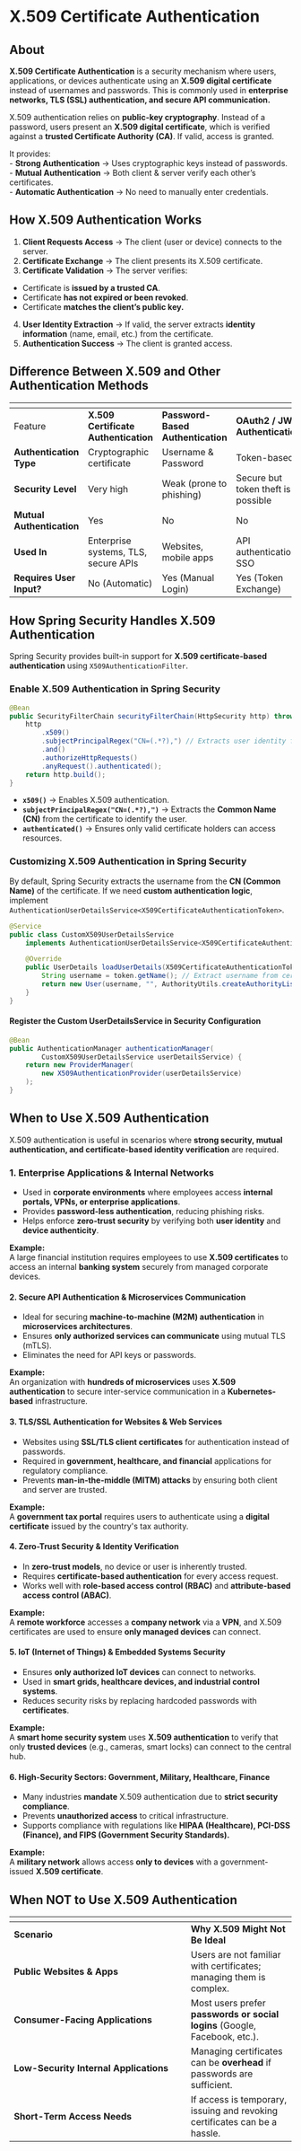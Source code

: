# X.509 Certificate Authentication

## About

**X.509 Certificate Authentication** is a security mechanism where users, applications, or devices authenticate using an **X.509 digital certificate** instead of usernames and passwords. This is commonly used in **enterprise networks, TLS (SSL) authentication, and secure API communication.**

X.509 authentication relies on **public-key cryptography**. Instead of a password, users present an **X.509 digital certificate**, which is verified against a **trusted Certificate Authority (CA)**. If valid, access is granted.

It provides:\
\- **Strong Authentication** → Uses cryptographic keys instead of passwords.\
\- **Mutual Authentication** → Both client & server verify each other’s certificates.\
\- **Automatic Authentication** → No need to manually enter credentials.

## **How X.509 Authentication Works**

1. **Client Requests Access** → The client (user or device) connects to the server.
2. **Certificate Exchange** → The client presents its X.509 certificate.
3. **Certificate Validation** → The server verifies:

* Certificate is **issued by a trusted CA**.
* Certificate **has not expired or been revoked**.
* Certificate **matches the client’s public key.**

4. **User Identity Extraction** → If valid, the server extracts **identity information** (name, email, etc.) from the certificate.
5. **Authentication Success** → The client is granted access.



## **Difference Between X.509 and Other Authentication Methods**

<table data-header-hidden data-full-width="true"><thead><tr><th></th><th></th><th></th><th></th></tr></thead><tbody><tr><td>Feature</td><td><strong>X.509 Certificate Authentication</strong></td><td><strong>Password-Based Authentication</strong></td><td><strong>OAuth2 / JWT Authentication</strong></td></tr><tr><td><strong>Authentication Type</strong></td><td>Cryptographic certificate</td><td>Username &#x26; Password</td><td>Token-based</td></tr><tr><td><strong>Security Level</strong></td><td>Very high</td><td>Weak (prone to phishing)</td><td>Secure but token theft is possible</td></tr><tr><td><strong>Mutual Authentication</strong></td><td>Yes</td><td>No</td><td>No</td></tr><tr><td><strong>Used In</strong></td><td>Enterprise systems, TLS, secure APIs</td><td>Websites, mobile apps</td><td>API authentication, SSO</td></tr><tr><td><strong>Requires User Input?</strong></td><td>No (Automatic)</td><td>Yes (Manual Login)</td><td>Yes (Token Exchange)</td></tr></tbody></table>

## **How Spring Security Handles X.509 Authentication**

Spring Security provides built-in support for **X.509 certificate-based authentication** using `X509AuthenticationFilter`.

### **Enable X.509 Authentication in Spring Security**

```java
@Bean
public SecurityFilterChain securityFilterChain(HttpSecurity http) throws Exception {
    http
        .x509()
        .subjectPrincipalRegex("CN=(.*?),") // Extracts user identity from certificate
        .and()
        .authorizeHttpRequests()
        .anyRequest().authenticated();
    return http.build();
}
```

* **`x509()`** → Enables X.509 authentication.
* **`subjectPrincipalRegex("CN=(.*?),")`** → Extracts the **Common Name (CN)** from the certificate to identify the user.
* **`authenticated()`** → Ensures only valid certificate holders can access resources.

### **Customizing X.509 Authentication in Spring Security**

By default, Spring Security extracts the username from the **CN (Common Name)** of the certificate. If we  need **custom authentication logic**, implement `AuthenticationUserDetailsService<X509CertificateAuthenticationToken>`.

```java
@Service
public class CustomX509UserDetailsService 
    implements AuthenticationUserDetailsService<X509CertificateAuthenticationToken> {

    @Override
    public UserDetails loadUserDetails(X509CertificateAuthenticationToken token) {
        String username = token.getName(); // Extract username from certificate
        return new User(username, "", AuthorityUtils.createAuthorityList("ROLE_USER"));
    }
}
```

#### **Register the Custom UserDetailsService in Security Configuration**

```java
@Bean
public AuthenticationManager authenticationManager(
        CustomX509UserDetailsService userDetailsService) {
    return new ProviderManager(
        new X509AuthenticationProvider(userDetailsService)
    );
}
```

## **When to Use X.509 Authentication**

X.509 authentication is useful in scenarios where **strong security, mutual authentication, and certificate-based identity verification** are required.

### **1. Enterprise Applications & Internal Networks**

* Used in **corporate environments** where employees access **internal portals, VPNs, or enterprise applications**.
* Provides **password-less authentication**, reducing phishing risks.
* Helps enforce **zero-trust security** by verifying both **user identity** and **device authenticity**.

**Example:**\
A large financial institution requires employees to use **X.509 certificates** to access an internal **banking system** securely from managed corporate devices.

#### **2. Secure API Authentication & Microservices Communication**

* Ideal for securing **machine-to-machine (M2M) authentication** in **microservices architectures**.
* Ensures **only authorized services can communicate** using mutual TLS (mTLS).
* Eliminates the need for API keys or passwords.

**Example:**\
An organization with **hundreds of microservices** uses **X.509 authentication** to secure inter-service communication in a **Kubernetes-based** infrastructure.

#### **3. TLS/SSL Authentication for Websites & Web Services**

* Websites using **SSL/TLS client certificates** for authentication instead of passwords.
* Required in **government, healthcare, and financial** applications for regulatory compliance.
* Prevents **man-in-the-middle (MITM) attacks** by ensuring both client and server are trusted.

**Example:**\
A **government tax portal** requires users to authenticate using a **digital certificate** issued by the country's tax authority.

#### **4. Zero-Trust Security & Identity Verification**

* In **zero-trust models**, no device or user is inherently trusted.
* Requires **certificate-based authentication** for every access request.
* Works well with **role-based access control (RBAC)** and **attribute-based access control (ABAC)**.

**Example:**\
A **remote workforce** accesses a **company network** via a **VPN**, and X.509 certificates are used to ensure **only managed devices** can connect.

#### **5. IoT (Internet of Things) & Embedded Systems Security**

* Ensures **only authorized IoT devices** can connect to networks.
* Used in **smart grids, healthcare devices, and industrial control systems**.
* Reduces security risks by replacing hardcoded passwords with **certificates**.

**Example:**\
A **smart home security system** uses **X.509 authentication** to verify that only **trusted devices** (e.g., cameras, smart locks) can connect to the central hub.

#### **6. High-Security Sectors: Government, Military, Healthcare, Finance**

* Many industries **mandate** X.509 authentication due to **strict security compliance**.
* Prevents **unauthorized access** to critical infrastructure.
* Supports compliance with regulations like **HIPAA (Healthcare), PCI-DSS (Finance), and FIPS (Government Security Standards).**

**Example:**\
A **military network** allows access **only to devices** with a government-issued **X.509 certificate**.

## **When NOT to Use X.509 Authentication**

<table data-header-hidden data-full-width="true"><thead><tr><th width="300"></th><th></th></tr></thead><tbody><tr><td><strong>Scenario</strong></td><td><strong>Why X.509 Might Not Be Ideal</strong></td></tr><tr><td><strong>Public Websites &#x26; Apps</strong></td><td>Users are not familiar with certificates; managing them is complex.</td></tr><tr><td><strong>Consumer-Facing Applications</strong></td><td>Most users prefer <strong>passwords or social logins</strong> (Google, Facebook, etc.).</td></tr><tr><td><strong>Low-Security Internal Applications</strong></td><td>Managing certificates can be <strong>overhead</strong> if passwords are sufficient.</td></tr><tr><td><strong>Short-Term Access Needs</strong></td><td>If access is temporary, issuing and revoking certificates can be a hassle.</td></tr></tbody></table>
